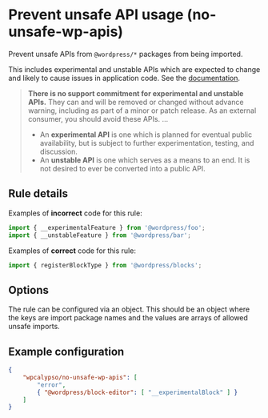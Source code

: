 # Prevent unsafe API usage (no-unsafe-wp-apis)

Prevent unsafe APIs from `@wordpress/*` packages from being imported.

This includes experimental and unstable APIs which are expected to change and likely to cause issues in application code.
See the [documentation](https://github.com/WordPress/gutenberg/blob/master/docs/contributors/coding-guidelines.md#experimental-and-unstable-apis).

> **There is no support commitment for experimental and unstable APIs.** They can and will be removed or changed without advance warning, including as part of a minor or patch release. As an external consumer, you should avoid these APIs.
> …
>
> - An **experimental API** is one which is planned for eventual public availability, but is subject to further experimentation, testing, and discussion.
> - An **unstable API** is one which serves as a means to an end. It is not desired to ever be converted into a public API.

## Rule details

Examples of **incorrect** code for this rule:

```js
import { __experimentalFeature } from '@wordpress/foo';
import { __unstableFeature } from '@wordpress/bar';
```

Examples of **correct** code for this rule:

```js
import { registerBlockType } from '@wordpress/blocks';
```

## Options

The rule can be configured via an object.
This should be an object where the keys are import package names and the values are arrays of allowed unsafe imports.

## Example configuration

```json
{
	"wpcalypso/no-unsafe-wp-apis": [
		"error",
		{ "@wordpress/block-editor": [ "__experimentalBlock" ] }
	]
}
```
